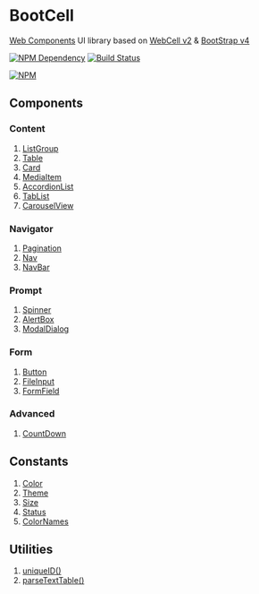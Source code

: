 # BootCell

[Web Components][1] UI library based on [WebCell v2][2] & [BootStrap v4][3]

[![NPM Dependency](https://david-dm.org/EasyWebApp/BootCell.svg)][4]
[![Build Status](https://travis-ci.com/EasyWebApp/BootCell.svg?branch=master)][5]

[![NPM](https://nodei.co/npm/boot-cell.png?downloads=true&downloadRank=true&stars=true)][6]

## Components

### Content

1. [ListGroup](https://web-cell.dev/BootCell/interfaces/listgroupprops.html)
2. [Table](https://web-cell.dev/BootCell/interfaces/tableprops.html)
3. [Card](https://web-cell.dev/BootCell/interfaces/cardprops.html)
4. [MediaItem](https://web-cell.dev/BootCell/interfaces/mediaitemprops.html)
5. [AccordionList](https://web-cell.dev/BootCell/interfaces/accordionprops.html)
6. [TabList](https://web-cell.dev/BootCell/interfaces/tablistprops.html)
7. [CarouselView](https://web-cell.dev/BootCell/interfaces/carouselprops.html)

### Navigator

1. [Pagination](https://web-cell.dev/BootCell/interfaces/paginationprops.html)
2. [Nav](https://web-cell.dev/BootCell/interfaces/navprops.html)
3. [NavBar](https://web-cell.dev/BootCell/interfaces/navbarprops.html)

### Prompt

1. [Spinner](https://web-cell.dev/BootCell/interfaces/spinnerprops.html)
2. [AlertBox](https://web-cell.dev/BootCell/interfaces/alertprops.html)
3. [ModalDialog](https://web-cell.dev/BootCell/interfaces/modaldialogprops.html)

### Form

1. [Button](https://web-cell.dev/BootCell/interfaces/buttonprops.html)
2. [FileInput](https://web-cell.dev/BootCell/interfaces/fileinputprops.html)
3. [FormField](https://web-cell.dev/BootCell/interfaces/fieldprops.html)

### Advanced

1. [CountDown](https://web-cell.dev/BootCell/classes/countdown.html)

## Constants

1. [Color](https://web-cell.dev/BootCell/enums/color.html)
2. [Theme](https://web-cell.dev/BootCell/enums/theme.html)
3. [Size](https://web-cell.dev/BootCell/enums/size.html)
4. [Status](https://web-cell.dev/BootCell/enums/status.html)
5. [ColorNames](https://web-cell.dev/BootCell/globals.html#colornames)

## Utilities

1. [uniqueID()](https://web-cell.dev/BootCell/globals.html#uniqueid)
2. [parseTextTable()](https://web-cell.dev/BootCell/globals.html#parsetexttable)

[1]: https://www.webcomponents.org/
[2]: https://github.com/EasyWebApp/WebCell/tree/v2
[3]: https://getbootstrap.com/
[4]: https://david-dm.org/EasyWebApp/BootCell
[5]: https://travis-ci.com/EasyWebApp/BootCell
[6]: https://nodei.co/npm/boot-cell/
